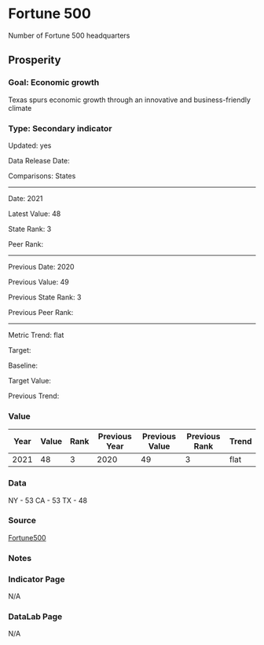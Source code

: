 # Fortune 500

Number of Fortune 500 headquarters

## Prosperity

### Goal: Economic growth

Texas spurs economic growth through an innovative and business-friendly climate

### Type: Secondary indicator

Updated: yes

Data Release Date: 

Comparisons: States


----

Date: 2021

Latest Value: 48 

State Rank: 3

Peer Rank: 


----

Previous Date: 2020

Previous Value: 49

Previous State Rank: 3

Previous Peer Rank: 


----
Metric Trend: flat

Target: 

Baseline: 

Target Value: 

Previous Trend: 



### Value

| Year |  Value      | Rank     | Previous Year   | Previous Value | Previous Rank | Trend | 
| ----------- | ----------- | ----------- | ----------- | ----------- | ----------- | -----------|
|     2021    |   48        | 3           |   2020      |    49       |       3     |    flat    | 

### Data

NY - 53
CA - 53
TX - 48


### Source

[Fortune500](https://fortune.com/fortune500/2021/search/)

### Notes


### Indicator Page

N/A

### DataLab Page

N/A



